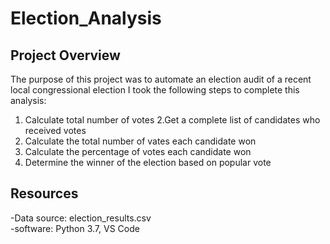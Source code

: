 # Election_Analysis

## Project Overview
The purpose of this project was to automate an election audit of a recent local congressional election
I took the following steps to complete this analysis: 

1. Calculate total number of votes
2.Get a complete list of candidates who received votes
3. Calculate the total number of vates each candidate won
4. Calculate the percentage of votes each candidate won
5. Determine the winner of the election based on popular vote

## Resources
-Data source: election_results.csv <br/>
-software: Python 3.7, VS Code
